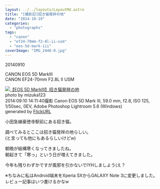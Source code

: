 ```yaml
---
layout: ../../layouts/LayoutMd.astro
title: "[撮影記]招き猫発祥の地"
date: "2014-10-19"
categories: 
  - "photographs"
tags: 
  - "canon"
  - "ef24-70mm-f2-8l-ii-usm"
  - "eos-5d-mark-iii"
coverImage: "IMG_2446-0.jpg"
---
```


20140910

CANON EOS 5D MarkⅢ  
CANON EF24-70mm F2.8L II USM

[![【EOS 5D MarkⅢ】招き猫発祥の地](/wp/images/15196510845_2710ef8535_b.jpg)](https://www.flickr.com/photos/mizuka123/15196510845/sizes/l/ "招き猫発祥の地")  
photo by mizuka123  
2014:09:10 14:11:40撮影 Canon EOS 5D Mark III, 59.0 mm, f2.8, ISO 125, 1/50sec, 0EV, Adobe Photoshop Lightroom 5.6 (Windows)  
generated by [FlickURL](https://itunes.apple.com/jp/app/flickurl/id817330241?mt=8)

小田急線豪徳寺駅前にある招き猫。

調べてみるとここは招き猫発祥の地らしい。  
(と言っても他にもあるらしいけどw)

朝晩が結構寒くなってきましたね。  
朝起きて「寒っ」という日が増えてきました。

今年も残りわずかですが風邪を引かないでIYHしましよう(え？

※ちなみに私はAndroid端末をXperia SXからGALAXY Note 3に変更しました。レビュー記事はいつ書けるかなw
